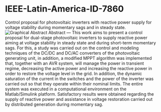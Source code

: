 # IEEE-Latin-America-ID-7860
Control proposal for photovoltaic inverters with reactive power supply for voltage stability during momentary sags and in steady state.
![Graphical Abstract](https://github.com/Luccas-Tadeu-Farnezes-Soares/IEEE-Latin-America-ID-7860/assets/128654436/c5035356-0e81-44f6-8124-6815a9b64859)
Abstract — This work aims to present a control proposal for dual-stage photovoltaic inverters to supply reactive power aiming at voltage stability in steady state and during short-term momentary sags. For this, a study was carried out on the control and modeling techniques of the DC/DC and DC/AC converters of the photovoltaic generating unit, in addition, a modified MPPT algorithm was implemented that, together with an AVR system, will manage the power in transient regime, decreasing the active power and increasing the reactive power in order to restore the voltage level in the grid. In addition, the dynamic saturation of the current in the switches and the power of the inverter was carried out so that they operate within their nominal limits. The entire system was executed in a computational environment on the Matlab/Simulink platform. Satisfactory results were obtained regarding the supply of reactive power and assistance in voltage restoration carried out by distributed generation during momentary sag.
